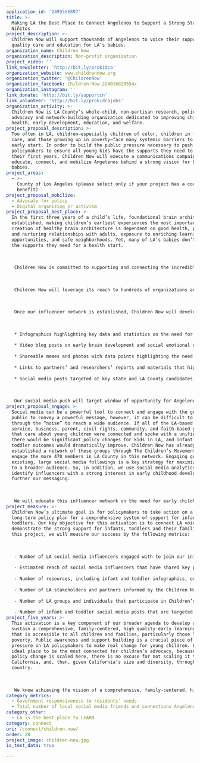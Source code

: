 ```yaml
---
application_id: '2495556897'
title: >-
  Making LA the Best Place to Connect Angelenos to Support a Strong Start for
  Niñitos
project_description: >-
  Children Now will support thousands of Angelenos to voice their support for
  quality care and education for LA’s babies.
organization_name: Children Now
organization_description: Non-profit organization
project_video: ''
link_newsletter: 'http://bit.ly/prokidca'
organization_website: www.childrennow.org
organization_twitter: '@ChildrenNow'
organization_facebook: Children-Now-224016820554/
organization_instagram: ''
link_donate: 'http://bit.ly/supportcn'
link_volunteer: 'http://bit.ly/prokidcajobs'
organization_activity: >-
  Children Now is LA County’s whole-child, non-partisan research, policy,
  advocacy and network-building organization dedicated to improving children’s
  health, early development, education, and welfare.
project_proposal_description: >-
  Too often in LA, children—especially children of color, children in foster
  care, and those growing up in poverty—face many systemic barriers to a healthy
  early start. In order to build the public pressure necessary to push
  policymakers to ensure all young kids have the supports they need to thrive in
  their first years, Children Now will execute a communications campaign to
  educate, connect, and mobilize Angelenos behind a strong vision for LA’s
  babies.
project_areas:
  - >-
    County of Los Angeles (please select only if your project has a countywide
    benefit)
project_proposal_mobilize:
  - Advocate for policy
  - Digital organizing or activism
project_proposal_best_place: >-
  In the first three years of a child’s life, foundational brain architecture is
  established, making children’s earliest experiences the most important. The
  creation of healthy brain architecture is dependent on good health, positive
  and nurturing relationships with adults, exposure to enriching learning
  opportunities, and safe neighborhoods. Yet, many of LA’s babies don’t receive
  the supports they need for a health start. 
   
   
   
   Children Now is committed to supporting and connecting the incredible constituency power that exists in LA to influence state and local policymaking in favor of our youngest kids. Policymakers are paying too little attention and allocating too few resources to those formative early years. We will execute a multi-faceted communications plan to raise awareness, build public support, and activate Angelenos behind a social media campaign in support of quality care, education and experiences for all of LA’s babies. 
   
   
   
   Children Now will leverage its reach to hundreds of organizations and businesses in LA County through The Children’s Movement, a network of more than 470 direct service, business, parent, civil rights, faith-based and community-based organizations dedicated to improving the lives of kids, as well as use social media analytics to identify key organizations and businesses to promote messaging on early brain and social emotional development. Among this group, we will select key organizations and businesses that have a strong social media presence in LA to partner on social media content distribution. By coordinating the social media reach of hundreds of organizations behind one campaign, we will increase social media connections among Angelenos.
   
   
   
   Once our influencer network is established, Children Now will develop and disseminate weekly content and toolkits for social media influencers to share online and to educate reporters on infant and toddler issues. This content will include:
   
   
   
   * Infographics highlighting key data and statistics on the need for strong supports for early brain development and social emotional development; 
   
   * Video blog posts on early brain development and social emotional development for young children;
   
   * Shareable memes and photos with data points highlighting the need for better supports for infants and toddlers; 
   
   * Links to partners’ and researchers’ reports and materials that highlight infant and toddler issues; and
   
   * Social media posts targeted at key state and LA County candidates of the 2018 election.
   
   
   
   Our social media push will target window of opportunity for Angelenos to help push California’s gubernatorial and other state and local candidates to prioritize young children and, further, to stick to his or her campaign promise to support young children and to develop a plan to move forward on a comprehensive system of support for babies.
project_proposal_engage: >-
  Social media can be a powerful tool to connect and engage with the general
  public to convey a powerful message, however, it can be difficult to break
  through the “noise” to reach a wide audience. If all of the LA-based direct
  service, business, parent, civil rights, community, and faith-based groups
  that care about young children were connected and spoke with a unified voice,
  there would be significant policy changes for kids in LA, and infant and
  toddler outcomes would dramatically improve. Children Now has already
  established a network of these groups through The Children’s Movement. We will
  engage the more 470 members in LA County in this network. Engaging groups with
  existing, large social media followings is a key strategy for maximizing reach
  to a broader audience. So, in addition, we use social media analytics to
  identify influencers with a strong interest in early childhood development to
  further our messaging. 
   
   
   
   We will educate this influencer network on the need for early childhood supports and services in LA County through our toolkits and give them the content needed to engage their social media followers in a campaign for early childhood development in LA County. We will use tools such as hashtags, Thunderclaps, and Twitter Chats to generate buzz around the campaign. The network will also have opportunities to weigh in with candidates and policymakers through issue awareness and sign on campaigns.
project_measure: >-
  Children Now’s ultimate goal is for policymakers to take action on a unified,
  long-term policy plan for a comprehensive system of support for infants and
  toddlers. Our key objective for this activation is to connect LA voices to
  demonstrate the strong support for infants, toddlers and their families. For
  this project, we will measure our success by the following metrics:
   
   
   
   - Number of LA social media influencers engaged with to join our infant and toddler support network.
   
   - Estimated reach of social media influencers that have shared key posts, resources and advocacy tools and participated in related Twitter Chats on infants and toddlers.
   
   - Number of resources, including infant and toddler infographics, one-page snapshots, video blogs, graphics and memes, that are developed and disseminated.
   
   - Number of LA stakeholders and partners informed by the Children Now-developed infant and toddler policy roadmap http://bit.ly/start1ngnow. 
   
   - Number of LA groups and individuals that participate in Children’s Movement campaigns including sign on statements and communications to policymakers. 
   
   - Number of infant and toddler social media posts that are targeted at key LA County state candidates of the 2018 election.
project_five_years: >-
  This activation is a key component of our broader agenda to develop and
  sustain a comprehensive, family-centered, high quality early learning system
  that is accessible to all children and families, particularly those living in
  poverty. Public awareness and support building is a crucial piece of putting
  pressure on LA policymakers to make real change for young children. LA is the
  ideal place to be the most connected for children’s advocacy, because if the
  policy change is scaled here, there is no excuse for not scaling it throughout
  California, and, then, given California’s size and diversity, throughout the
  country. 
   
   
   
   We know achieving the vision of a comprehensive, family-centered, high quality early learning system won’t happen overnight. There will be many steps in the process, and we need to keep a network of dedicated Angelenos engaged throughout. In five years, our goal is that Children Now will move from significantly elevating an aspirational policy and advocacy vision for integrated infant and toddler supports in LA to achieving key policy wins on components of the vision, such as increasing the number of LA babies that are screened for developmental delays, improving the availability of voluntary home visiting programs for families that need them, providing support for young children who are dual language learners, addressing maternal mental health, and continuing to educate and engage our network to see the vision fully realized.
category_metrics:
  - Government responsiveness to residents’ needs
  - Total number of local social media friends and connections Angelenos have
category_other:
  - LA is the best place to LEARN
category: connect
uri: /connect/children-now/
order: 28
project_image: children-now.jpg
is_test_data: true

---
```

